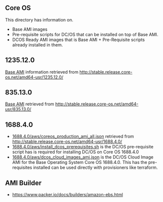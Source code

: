 Core OS
-------


This directory has information on.

* Base AMI images
* Pre-requisite scripts for DC/OS that can be installed on top of Base AMI.
* DCOS Ready AMI images that is Base AMI + Pre-Requisite scripts already installed in them.



1235.12.0
---------

[Base AMI](1235.12.0/aws/coreos_production_ami_all.json) information retrieved from http://stable.release.core-os.net/amd64-usr/1235.12.0/

835.13.0
--------

[Base AMI](835.13.0/aws/coreos_production_ami_all.json) retrieved from http://stable.release.core-os.net/amd64-usr/835.13.0/


1688.4.0
--------

* [1688.4.0/aws/coreos_production_ami_all.json](1688.4.0/aws/coreos_production_ami_all.json) retrieved from http://stable.release.core-os.net/amd64-usr/1688.4.0/
* [1688.4.0/aws/install_dcos_prerequisites.sh](1688.4.0/aws/install_dcos_prerequisites.sh) is the DC/OS pre-requisite script has is required for installing DC/OS on Core OS 1688.4.0
* [1688.4.0/aws/dcos_cloud_images_ami.json](1688.4.0/aws/dcos_cloud_images_ami.json) is the DC/OS Cloud Image AMI for the Base Operating System Core OS 1688.4.0. This has the pre-requisites installed can be used directly with provisioners like terraform.


AMI Builder
-----------

* https://www.packer.io/docs/builders/amazon-ebs.html

